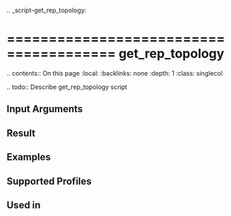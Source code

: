 .. _script-get_rep_topology:

=======================================
get_rep_topology
=======================================

.. contents:: On this page
    :local:
    :backlinks: none
    :depth: 1
    :class: singlecol

.. todo::
    Describe get_rep_topology script

Input Arguments
---------------

Result
------

Examples
--------

Supported Profiles
------------------

Used in
-------
